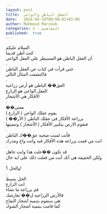 ```yaml
---
layout: post
title:  العقل الباطن والواعي
date:   2024-04-10T00:00:01+03:00
author: Mahmoud Marzouk
categories: 1 - المفاهيم
published:  true
---
```

السلام عليكم\
كنت أظن قديما\
أن العقل الباطن هو المسيطر علي العقل الواعي\
.\
حتي قرأت في كتاب عن العقل الباطن\
فاكتشفت المثال التالي\
.\
العق�� الباطن هو أرض زراعية\
العقل الواعي هو الزارع\
الأفكار هي الأشجار\
.\
��معني\
يقوم عقلك الواعي ( الزارع )\
بزراعة الأفكار في عقلك الباطن ( الأر�� )\
فتقوم الارض بتكبير الأفكار ( الأشجار ) وتنميتها\
.\
فأنت لست ضحية عق��ك الباطن\
انت من قمت بزراعة هذه الأفكار فيه وانت واع ومدرك\
.\
قد تكون ��علت هذا وانت جاهل\
ولكن الحقيقة هي أنك أنت من فعلت ذلك علي اية حال\
.\
والحل ؟!\
.\
الحل بسيط\
انت الزارع\
قم بزراعة ما تشاء\
فالأرض الزراعية ل�� تعارضك\
هي ستقوم بتنمية أشجار التفاح\
كما قامت بتنمية أشجار الشوك
